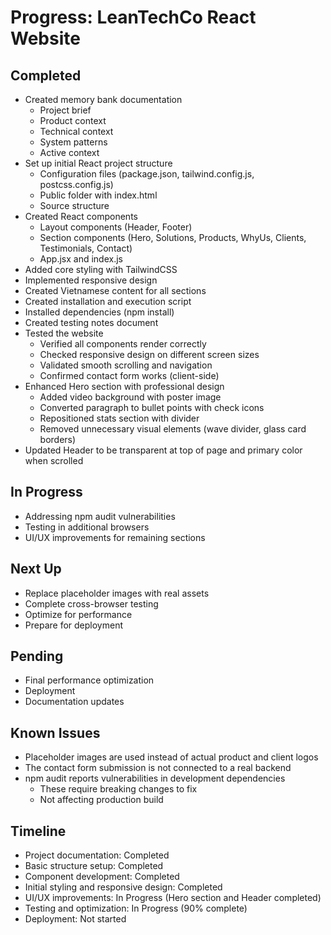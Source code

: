 # Progress: LeanTechCo React Website

## Completed
- Created memory bank documentation
  - Project brief
  - Product context
  - Technical context
  - System patterns
  - Active context
- Set up initial React project structure
  - Configuration files (package.json, tailwind.config.js, postcss.config.js)
  - Public folder with index.html
  - Source structure
- Created React components
  - Layout components (Header, Footer)
  - Section components (Hero, Solutions, Products, WhyUs, Clients, Testimonials, Contact)
  - App.jsx and index.js
- Added core styling with TailwindCSS
- Implemented responsive design
- Created Vietnamese content for all sections
- Created installation and execution script
- Installed dependencies (npm install)
- Created testing notes document
- Tested the website
  - Verified all components render correctly
  - Checked responsive design on different screen sizes
  - Validated smooth scrolling and navigation
  - Confirmed contact form works (client-side)
- Enhanced Hero section with professional design
  - Added video background with poster image
  - Converted paragraph to bullet points with check icons
  - Repositioned stats section with divider
  - Removed unnecessary visual elements (wave divider, glass card borders)
- Updated Header to be transparent at top of page and primary color when scrolled

## In Progress
- Addressing npm audit vulnerabilities
- Testing in additional browsers
- UI/UX improvements for remaining sections

## Next Up
- Replace placeholder images with real assets
- Complete cross-browser testing
- Optimize for performance
- Prepare for deployment

## Pending
- Final performance optimization
- Deployment
- Documentation updates

## Known Issues
- Placeholder images are used instead of actual product and client logos
- The contact form submission is not connected to a real backend
- npm audit reports vulnerabilities in development dependencies
  - These require breaking changes to fix
  - Not affecting production build

## Timeline
- Project documentation: Completed
- Basic structure setup: Completed
- Component development: Completed
- Initial styling and responsive design: Completed
- UI/UX improvements: In Progress (Hero section and Header completed)
- Testing and optimization: In Progress (90% complete)
- Deployment: Not started 